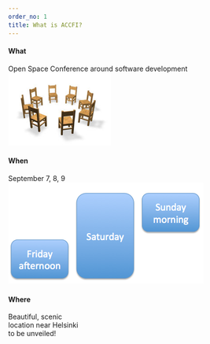 ```yaml
---
order_no: 1
title: What is ACCFI?
---
```


<div class="one-third">
  <h4>What</h4>
  Open Space Conference around software development<br/>
  <img src="/images/circle_of_chairs.png"/>

</div>
<div class="one-third">
  <h4>When</h4>
  September 7, 8, 9<br/>
  <img src="/images/friday_saturday_sunday.png"/>
</div>
<div class="one-third">

  <h4>Where</h4>
  Beautiful, scenic<br/>
  location near Helsinki<br/>
  to be unveiled!<br/>

</div>

